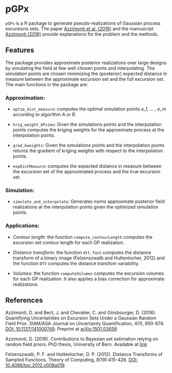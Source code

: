
<!-- README.md is generated from README.Rmd. Please edit that file -->

# pGPx

`pGPx` is a R package to generate pseudo-realizations of Gaussian
process excursions sets. The paper [Azzimonti et
al. (2016)](https://arxiv.org/abs/1501.03659) and the manuscript
[Azzimonti
(2016)](https://biblio.unibe.ch/download/eldiss/16azzimonti_d.pdf)
provide explanations for the problem and the methods.

## Features

The package provides approximate posterior realizations over large
designs by simulating the field at few well chosen points and
interpolating. The simulation points are chosen minimizing the
(posterior) expected distance in measure between the approximate
excursion set and the full excursion set. The main functions in the
package are:

### Approximation:

-   `optim_dist_measure`: computes the optimal simulation points *e_1, …
    , e_m* according to algorithm A or B.

-   `krig_weight_GPsimu`: Given the simulations points and the
    interpolation points computes the kriging weights for the
    approximate process at the interpolation points.

-   `grad_kweights`: Given the simulations points and the interpolation
    points returns the gradient of kriging weights with respect to the
    interpolation points.

-   `expDistMeasure`: computes the expected distance in measure between
    the excursion set of the approximated process and the true excursion
    set.

### Simulation:

-   `simulate_and_interpolate`: Generates nsims approximate posterior
    field realizations at the interpolation points given the optimized
    simulation points.

### Applications:

-   *Contour length*: the function `compute_contourLength` computes the
    excursion set contour length for each GP realization.

-   *Distance transform*: the function `dtt_fast` computes the distance
    transform of a binary image (Felzenszwalb and Huttenlocher, 2012)
    and the function `DTV` computes the distance transfom variability.

-   *Volumes*: the function `computeVolumes` computes the excursion
    volumes for each GP realization. It also applies a bias correction
    for approximate realizations.

## References

Azzimonti, D. and Bect, J. and Chevalier, C. and Ginsbourger, D. (2016).
Quantifying Uncertainties on Excursion Sets Under a Gaussian Random
Field Prior. SIAM/ASA Journal on Uncertainty Quantification, 4(1),
850-874. [DOI: 10.1137/141000749](https://doi.org/10.1137/141000749).
Preprint at [arXiv:1501.03659](https://arxiv.org/abs/1501.03659)

Azzimonti, D. (2016). Contributions to Bayesian set estimation relying
on random field priors. PhD thesis, University of Bern. Available at
[link](https://biblio.unibe.ch/download/eldiss/16azzimonti_d.pdf)

Felzenszwalb, P. F. and Huttenlocher, D. P. (2012). Distance Transforms
of Sampled Functions. Theory of Computing, 8(19):415-428. [DOI:
10.4086/toc.2012.v008a019](https://dx.doi.org/10.4086/toc.2012.v008a019).
